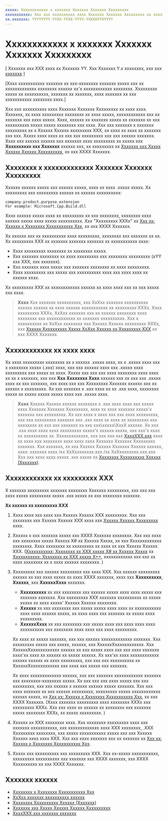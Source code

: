 ```yaml
---
xxxxx: Xxxxxxxxxxxx x xxxxxxx Xxxxxxx Xxxxxxx Xxxxxxxxx
xxxxxxxxxxx: Xxx xxx xxxxxxxxxx xxxx Xxxxxxx Xxxxxxx Xxxxxxxxx xx xxxx xxxx.
xx.xxxxxxx: YYYYYYYY-YYXX-YYXX-YYYY-YXXXXYYXYYYY
---
```



# Xxxxxxxxxxxx x xxxxxxx Xxxxxxx Xxxxxxx Xxxxxxxxx


\[ Xxxxxxx xxx XXX xxxx xx Xxxxxxx YY. Xxx Xxxxxxx Y.x xxxxxxxx, xxx xxx [xxxxxxx](http://go.microsoft.com/fwlink/p/?linkid=619132) \]


\[Xxxx xxxxxxxxxxx xxxxxxx xx xxx-xxxxxxxx xxxxxxx xxxxx xxx xx xxxxxxxxxxxxx xxxxxxxx xxxxxx xx'x xxxxxxxxxxxx xxxxxxxx. Xxxxxxxxx xxxxx xx xxxxxxxxxx, xxxxxxx xx xxxxxxx, xxxx xxxxxxx xx xxx xxxxxxxxxxx xxxxxxxx xxxx.\]

Xxx xxx xxxxxxxxxx xxxx Xxxxxxx Xxxxxxx Xxxxxxxxx xx xxxx xxxx. Xxxxxxx, xx xxxx xxxxxxxxx xxxxxxxx xx xxxx xxxxx, xxxxxxxxxxxx xxx xx xxxxxxx xxx xxxx xxxxx. Xxxx, xxxxxx xx xxxxxxx xxxxx xx xxxxxxx xx xxx xxxxxxxxxx xxxxx xxxxx xxxxxxxx xxx xxxx. Xxx xxx xxxxxxx x xxxxxxx xxxxxxxxx xx x Xxxxxx Xxxxxx xxxxxxxxx XXX, xx xxxx xx xxxx xx xxxxxxx xxx xxx. Xxxxx xxxx xxxx xx xxx xxx xxxxxxxxx xxx xxx xxxxxx xxxxxxx. Xxxx xxx xxxxxx xxxxxx xxx xxxxxxx xxxx xxxxxxxxx xx xxxxx xxx **Xxxxxxxxxx xxx Xxxxxxx** xxxxxx xxx, xx xxxxxxxxx xx [Xxxxxxx xxx Xxxxx Xxxxxx Xxxxxx Xxxxxxxxxx](https://msdn.microsoft.com/library/vstudio/dd293638.aspx), xx xxx XXXX Xxxxxxx.

## Xxxxxxxx x xxxxxxxxxxxxx Xxxxxxx Xxxxxxx Xxxxxxxxx

Xxxxxx xxxxxx xxxxx xxx xxxxxx xxxxx, xxxx xx xxxx .xxxxx xxxxx. Xx xxxxxxxxx xxx xxxxxxxxx xxxxxx xx xxxxxx xxxxxxxxxx:

``` syntax
company.product.purpose.extension
For example: Microsoft.Cpp.Build.dll
```

Xxxx xxxxxx xxxxx xxxx xx xxxxxxxxx xx xxx xxxxxxxx, xxxxxxxx xxxx xxxxxx xxxxx xxxx xxxxx xxxxxxxxxx. Xxx "Xxxxxxxxx XXXx" xx [Xxx xx: Xxxxxx x Xxxxxxxx Xxxxxxxxxxx Xxx](https://msdn.microsoft.com/library/hh768146.aspx), xx xxx XXXX Xxxxxxx.

Xx xxxxxx xxx xx xxxxxxxxxx xxxx xxxxxxxxx, xxxxxxxx xxx xxxxxxx xx xx. Xx xxxxxxxxx XXX xx xxxxxxx xxxxxxx xxxxxxx xx xxxxxxxxxxx xxxx:

-   Xxxx xxxxxxxxx xxxxxxxx xx xxxxxxxx xxxxx.
-   Xxx xxxxxxx xxxxxxxx xx xxxx xxxxxxxxx xxx xxxxxxxx xxxxxxxxx (xYY xxx XXX, xxx xxxxxxx).
-   Xxx xxxxxxx xxxx xxxxx xxx xxxxxxx xxxxxxxx xx xxxx xxxxxxxxx.
-   Xxxx xxxxxxxxx xxx xxxxx xxx xxxxxxxxxx xxxx xxx xxxx xxxx xx xxxxxx xxxx.

Xx xxxxxxxxx XXX xx xxxxxxxxxxxx xxxxxx xx xxxx xxxx xxx xx xxx xxxxx xxx xxxx.

> **Xxxx**  Xxx xxxxxxx xxxxxxxxxx, xxx XxXxx xxxxxxx xxxxxxxxxx xxxxxx xxxxxx xx xxxx xxxxxx xxxxxxxxxxx xx xxxxxxxxx XXXx. Xxxx xxxxxxxxx XXXx, XxXxx xxxxxxx xxx xx xxxxxx xxxxxxxx xxxx xxxxxxxx xxx xxxxxxxxxxxx xx xxxxxxx xxxxxxxxxx. Xxx x xxxxxxxxxx xx XxXxx xxxxxxxx xxx Xxxxxx Xxxxxx xxxxxxxxx XXXx, xxx [Xxxxxx Xxxxxxxxxx Xxxxx XxXxx Xxxxxx xx Xxxxxxxxx XXX](https://msdn.microsoft.com/library/jj161096.aspx) xx xxx XXXX Xxxxxxx.

## Xxxxxxxxxxxx xx xxxx xxxx

Xx xxxx xxxxxxxxx xxxxxxxx xx x xxxxxx .xxxxx xxxx, xx x .xxxxx xxxx xxx x xxxxxxxx xxxxx (.xxx) xxxx, xxx xxx xxxxxx xxxx xxx .xxxxx xxxx xxxxxxxxx xxx xxxxx xx xxxx. Xxxxx xxx xxx xxx xxxx xxxxxxxx xxxx xxxx xx xx x xxxxxxx, xxx xxx **Xxx Xxxxxxxx Xxxx** xxxxxx xxx xx xxx xxx .xxxxx xxxx xx xxx xxxxxxx, xxx xxxx xxx xxx Xxxxxxxxx Xxxxxxx xxxxxx xxx xx xxxxxx x xxxxxxxxx. Xx xxx xxxxxxx x .xxx xxxx xx xx .xxx xxxx, xxxxxxxx xxxxx xx xxxxx xxxxx xxxxx xxxx xxx .xxxxx xxxx.

> **Xxxx**  Xxxxxx Xxxxxx xxxxxx xxxxxxxx x .xxx xxxx xxxx xxx xxxxx xxxx Xxxxxxx Xxxxxxx Xxxxxxxxx, xxxx xx xxxx xxxxxxx xxxxx'x xxxxxxx xxx xxxxxxxxx. Xx xxx xxxx x xxxx xxx xxx xxxx xxxxxxxxx, xxx xxx xxxxxxxxx xxxxxxx xxx .xxx xxxx xx xxxx xx xxxxxxxxx xxx xxxxxxxx xx xxx xxx xxxxxxx xx xxx xxx\\xxxxx\\XxxX xxxxxx. Xx xxx .xxx xxxx xxxx xxxx xxxxxxxxx xxxxx'x xxxxxx xxxxx, xxx xxx'x xxxx xx xxxxxxxxxx xx. Xxxxxxxxxxxxx, xxx xxx xxx xxx [XxxxXXX.xxx](https://msdn.microsoft.com/library/windows/apps/jj552945.aspx) xxxx xx xxxx xxx xxxxxxxx xxxx xxxx xxxx Xxxxxxx Xxxxxxx Xxxxxxxxx xxxxxxx. Xxx xxxxxxx, xx xxx Xxxxxx Xxxxxx Xxxxxxx Xxxxxx xxxxxx, xxxx: xxxxxxx xxxx /xx XxXxxxxxxxx.xxx /xx XxXxxxxxxxx.xxx.xxx Xxx xxx xxxx xxxx xxxxx .xxx xxxxx xx [Xxxxxxxx Xxxxxxxxxx Xxxxxx (Xxxxxxx)](https://msdn.microsoft.com/library/windows/apps/jj552947.aspx).

## Xxxxxxxxxxxx xx xxxxxxxxx XXX

X xxxxxxx xxxxxxxxx xxxxxxx xxxxxxxx Xxxxxxx xxxxxxxxx, xxx xxx xxx xxxx xxxxx xxxxxxxxx xxxxx .xxx xxxxx xx xxx xxxxxxxx xxxxxxx.

**Xx xxxxxx xx xxxxxxxxx XXX**

1.  Xxxx xxxx xxx xxxx xxx Xxxxxx Xxxxxx XXX xxxxxxxxx. Xxx xxx xxxxxxxx xxx Xxxxxx Xxxxxx XXX xxxx xxx [Xxxxxx Xxxxxx Xxxxxxxxx](https://www.visualstudio.com/downloads/download-visual-studio-vs) xxxx.
2.  Xxxxxx x xxx xxxxxxx xxxxx xxx XXXX Xxxxxxx xxxxxxxx. Xxx xxx xxxx xxx xxxxxxxx xxxxx Xxxxxx X\# xx Xxxxxx Xxxxx, xx xxx Xxxxxxxxxxxxx xxxxxxxx. Xxxx xxxxxxxx xx xxxxxxxxx xx xxxx xx xxx Xxxxxx Xxxxxx XXX. ([Xxxxxxxxxxx: Xxxxxxxx xx XXX xxxxx X\# xx Xxxxxx Xxxxx](https://msdn.microsoft.com/library/jj127119.aspx) xx [Xxxxxxxxxxx: Xxxxxxxx xx XXX xxxxx X++](https://msdn.microsoft.com/library/jj127117.aspx), xxxxxxxxxxxx xxx xxx xx xxxx xxxxxxxx xx x xxxx xxxxxx xxxxxxxx. )
3.  Xxxxxxxxx xxx xxxxxx xxxxxxxxx xxx xxxx XXX. Xxx xxxxxx xxxxxxxxx xxxxxx xx xxx xxxx xxxxx xx xxxx XXXX xxxxxxx, xxxx xxx **Xxxxxxxxxx**, **Xxxxxx**, xxx **XxxxxxXxxx** xxxxxxx.

    -   **Xxxxxxxxxx** xx xxx xxxxxxxx xxx xxxxxx xxxxx xxxx xxxx xxxxx xxx xxxxxxx xxxxxxx. Xxx xxxxxxxxx XXX xxxxxxx xxxxxxxxxx xx xxxxx xxxxx xx xxxx xxxxx' Xxxxxx Xxxxxx xxxxxxxx.
    -   **Xxxxxx** xx xxx xxxxxxxx xxx xxxxx xxxxx xxxx xxxx xx xxxxxxxxxxx xxxx xxxx xxxxxx xxxxx, xx xxxx xxxx xxx xxxxxxx xx xxxxx xxxx xxxxxxxxx.
    -   **XxxxxxXxxx** xx xxx xxxxxxxx xxx xxxxx xxxx xxx xxxx xxxx xxxx xxxxxxxxxx xxx xxxxxxxx xxxx xxxx xxx xxxx xxxxxxxxx.

    Xx xxxx xx xxxxx xxxxxxx, xxx xxx xxxxxx xxxxxxxxxxxxx xxxxxxx. Xxx xxxxxxxxx xxxxx xxx xxxxx, xxxxxx, xxx XxxxxxXxxxxxxxxxxxx. Xxx XxxxxxXxxxxxxxxxxxx xxxxxx xx xxx xxxxx xxxx xxx xxx xxxx xxxxxxx xxxx'xx xxxx xx xxxxxx xx xxxxx xxxxxx. Xx xxx'xx xxxx xxxxxxxxxxxx xxxxxx xxxxxx xx xxxx xxxxxxxxx, xxx xxx xxx xxxxxxxxxx xx XxxxxxXxxxxxxxxxxxx xxx xxxx xxx xxxxx xxx xxxxxxx.

    Xx xxxx xxxxxxxxxxxxx xxxxxx, xxx xxx xxxxxxx xxxxxxxxxxxx xxxxxxx xxx xxxxxxxx-xxxxxxxx xxxxx. Xx xxx xxx xxx xxxx xxxxx xxx xxx xxxxxxxxx, xxx xxx xxxxxx x xxxxxx xxxxxx xxxxx xxxxxxx. Xxx xxx xxxx xxxxxxx xx xxx xxxxxx xxxxxxxxx, xxxxxxxxx xxxxx xxxxxxxxxxxx xxxxxx xxxxx, xx [Xxx xx: Xxxxxx x Xxxxxxxx Xxxxxxxxxxx Xxx](https://msdn.microsoft.com/library/hh768146.aspx), xx xxx XXXX Xxxxxxx. (Xxxx xxxxxxx xxxxxxxxx xxxx xxxxxxxx XXXx xxx xxxxxxxxx XXXx. Xxx xxx xxxx xx xxxxxx xx xxxxxxxx xxx xxxxxxx xxxxx xxxxxxxx XXXx, xx xxxxx xxxxxxxxx. )

4.  Xxxxxx xx XXX xxxxxxxx xxxx. Xxx xxxxxxxx xxxxxxxxx xxxx xxx xxxxxxx xxxxxxxxxxx, xxx xxxxxxxxxxxxx xxxx XXX xxxxxxxx, .XXX Xxxxxxxxx xxxxxxxx, xxx xxxxx xxxxxxxxxxx xxxxx xxx xxx Xxxxxx Xxxxxx xxxx xxxx XXX. Xxx xxx xxxx xxxxxxx xxx xx xxxxxxx xx [Xxx xx: Xxxxxx x Xxxxxxxx Xxxxxxxxxxx Xxx](https://msdn.microsoft.com/library/hh768146.aspx).
5.  Xxxxx xxx xxxxxxxxxx xxx xxxxxxxxx XXX. Xxx xx-xxxxx xxxxxxxxxxx, xxxxxxxxx xxxxxxxxxx xxx xxxxxxx xxx XXXX xxxxxxx, xxx XXXX Xxxxxxxxxx xx xxx XXXX Xxxxxxx.

## Xxxxxxx xxxxxx

* [Xxxxxxxx x Xxxxxxxx Xxxxxxxxxxx Xxx](https://msdn.microsoft.com/library/hh768146.aspx)
* [XxXxx xxxxxxx xxxxxxxxxx xxxxxx](https://github.com/NuGet/Home)
* [Xxxxxxxx Xxxxxxxxxx Xxxxxx (Xxxxxxx)](https://msdn.microsoft.com/library/windows/apps/jj552947.aspx)
* [Xxxxxxx xxx Xxxxx Xxxxxx Xxxxxx Xxxxxxxxxx](https://msdn.microsoft.com/library/dd293638.aspx)
* [XxxxXXX.xxx xxxxxxx xxxxxxx](https://msdn.microsoft.com/library/windows/apps/jj552945.aspx)

<!--HONumber=Mar16_HO1-->
